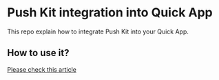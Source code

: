 # Push Kit integration into Quick App
This repo explain how to integrate Push Kit into your Quick App.

## How to use it?
[Please check this article](https://medium.com/huawei-developers/quick-app-with-push-51468442260a)
